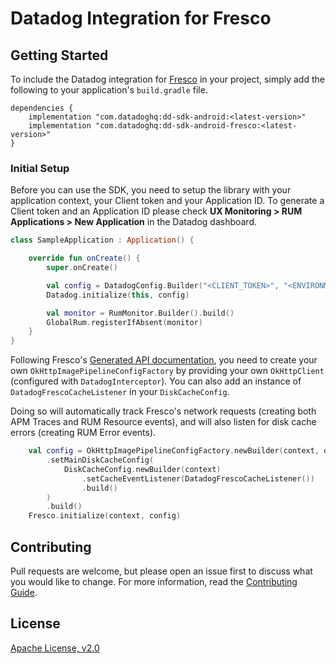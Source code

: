 # Datadog Integration for Fresco

## Getting Started 

To include the Datadog integration for [Fresco][1] in your project, simply add the
following to your application's `build.gradle` file.

```
dependencies {
    implementation "com.datadoghq:dd-sdk-android:<latest-version>"
    implementation "com.datadoghq:dd-sdk-android-fresco:<latest-version>"
}
```

### Initial Setup

Before you can use the SDK, you need to setup the library with your application
context, your Client token and your Application ID. 
To generate a Client token and an Application ID please check **UX Monitoring > RUM Applications > New Application**
in the Datadog dashboard.

```kotlin
class SampleApplication : Application() {

    override fun onCreate() {
        super.onCreate()

        val config = DatadogConfig.Builder("<CLIENT_TOKEN>", "<ENVIRONMENT_NAME>", "<APPLICATION_ID>").build()
        Datadog.initialize(this, config)

        val monitor = RumMonitor.Builder().build()
        GlobalRum.registerIfAbsent(monitor)
    }
}
```

Following Fresco's [Generated API documentation][2], you need to create your own `OkHttpImagePipelineConfigFactory` by providing your own `OkHttpClient` (configured with `DatadogInterceptor`). You can also add an instance of `DatadogFrescoCacheListener` in your `DiskCacheConfig`.

Doing so will automatically track Fresco's network requests (creating both APM Traces and RUM Resource events), and will also listen for disk cache errors (creating RUM Error events).

```kotlin
    val config = OkHttpImagePipelineConfigFactory.newBuilder(context, okHttpClient)
        .setMainDiskCacheConfig(
            DiskCacheConfig.newBuilder(context)
                .setCacheEventListener(DatadogFrescoCacheListener())
                .build()
        )
        .build()
    Fresco.initialize(context, config)
```


## Contributing

Pull requests are welcome, but please open an issue first to discuss what you
would like to change. For more information, read the 
[Contributing Guide](../CONTRIBUTING.md).

## License

[Apache License, v2.0](../LICENSE)

[1]: https://github.com/facebook/fresco
[2]: https://frescolib.org/docs/index.html

